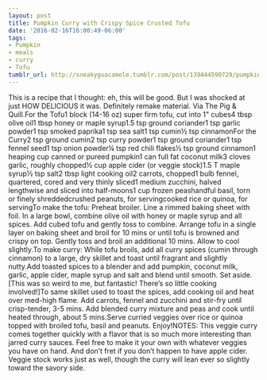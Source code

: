```yaml
---
layout: post
title: Pumpkin Curry with Crispy Spice Crusted Tofu
date: '2016-02-16T16:00:49-06:00'
tags:
- Pumpkin
- meals
- curry
- Tofu
tumblr_url: http://sneakyguacamole.tumblr.com/post/139444590729/pumpkin-curry-with-crispy-spice-crusted-tofu
---
```

This is a recipe that I thought: eh, this will be good. But I was shocked at just HOW DELICIOUS it was. Definitely remake material. Via The Pig & Quill.For the Tofu1 block (14-16 oz) super firm tofu, cut into 1" cubes4 tbsp olive oil1 tbsp honey or maple syrup1.5 tsp ground coriander1 tsp garlic powder1 tsp smoked paprika1 tsp sea salt1 tsp cumin½ tsp cinnamonFor the Curry2 tsp ground cumin2 tsp curry powder1 tsp ground coriander1 tsp fennel seed1 tsp onion powder¼ tsp red chili flakes½ tsp ground cinnamon1 heaping cup canned or pureed pumpkin1 can full fat coconut milk3 cloves garlic, roughly chopped½ cup apple cider (or veggie stock)1.5 T maple syrup½ tsp salt2 tbsp light cooking oil2 carrots, chopped1 bulb fennel, quartered, cored and very thinly sliced1 medium zucchini, halved lengthwise and sliced into half-moons1 cup frozen peashandful basil, torn or finely shreddedcrushed peanuts, for servingcooked rice or quinoa, for servingTo make the tofu: Preheat broiler. Line a rimmed baking sheet with foil. In a large bowl, combine olive oil with honey or maple syrup and all spices. Add cubed tofu and gently toss to combine. Arrange tofu in a single layer on baking sheet and broil for 10 mins or until tofu is browned and crispy on top. Gently toss and broil an additional 10 mins. Allow to cool slightly.To make curry: While tofu broils, add all curry spices (cumin through cinnamon) to a large, dry skillet and toast until fragrant and slightly nutty.Add toasted spices to a blender and add pumpkin, coconut milk, garlic, apple cider, maple syrup and salt and blend until smooth. Set aside. [This was so weird to me, but fantastic! There’s so little cooking involved!]To same skillet used to toast the spices, add cooking oil and heat over med-high flame. Add carrots, fennel and zucchini and stir-fry until crisp-tender, 3-5 mins. Add blended curry mixture and peas and cook until heated through, about 5 mins.Serve curried veggies over rice or quinoa topped with broiled tofu, basil and peanuts. Enjoy!NOTES: This veggie curry comes together quickly with a flavor that is so much more interesting than jarred curry sauces. Feel free to make it your own with whatever veggies you have on hand. And don’t fret if you don’t happen to have apple cider. Veggie stock works just as well, though the curry will lean ever so slightly toward the savory side.
